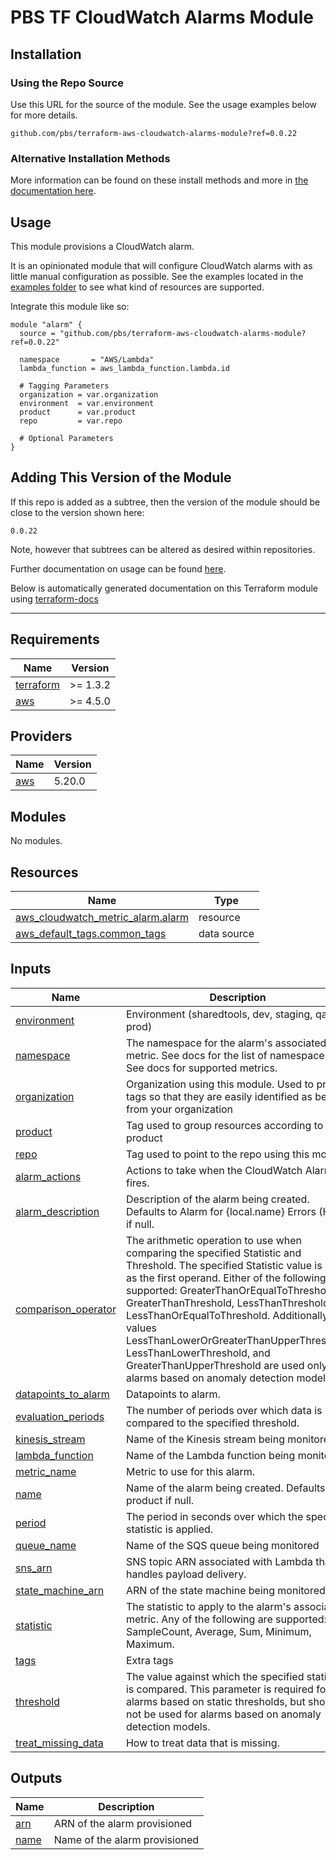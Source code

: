 # PBS TF CloudWatch Alarms Module

## Installation

### Using the Repo Source

Use this URL for the source of the module. See the usage examples below for more details.

```hcl
github.com/pbs/terraform-aws-cloudwatch-alarms-module?ref=0.0.22
```

### Alternative Installation Methods

More information can be found on these install methods and more in [the documentation here](./docs/general/install).

## Usage

This module provisions a CloudWatch alarm.

It is an opinionated module that will configure CloudWatch alarms with as little manual configuration as possible. See the examples located in the [examples folder](/examples) to see what kind of resources are supported.

Integrate this module like so:

```hcl
module "alarm" {
  source = "github.com/pbs/terraform-aws-cloudwatch-alarms-module?ref=0.0.22"

  namespace       = "AWS/Lambda"
  lambda_function = aws_lambda_function.lambda.id

  # Tagging Parameters
  organization = var.organization
  environment  = var.environment
  product      = var.product
  repo         = var.repo

  # Optional Parameters
}
```

## Adding This Version of the Module

If this repo is added as a subtree, then the version of the module should be close to the version shown here:

`0.0.22`

Note, however that subtrees can be altered as desired within repositories.

Further documentation on usage can be found [here](./docs).

Below is automatically generated documentation on this Terraform module using [terraform-docs][terraform-docs]

---

[terraform-docs]: https://github.com/terraform-docs/terraform-docs

## Requirements

| Name | Version |
|------|---------|
| <a name="requirement_terraform"></a> [terraform](#requirement\_terraform) | >= 1.3.2 |
| <a name="requirement_aws"></a> [aws](#requirement\_aws) | >= 4.5.0 |

## Providers

| Name | Version |
|------|---------|
| <a name="provider_aws"></a> [aws](#provider\_aws) | 5.20.0 |

## Modules

No modules.

## Resources

| Name | Type |
|------|------|
| [aws_cloudwatch_metric_alarm.alarm](https://registry.terraform.io/providers/hashicorp/aws/latest/docs/resources/cloudwatch_metric_alarm) | resource |
| [aws_default_tags.common_tags](https://registry.terraform.io/providers/hashicorp/aws/latest/docs/data-sources/default_tags) | data source |

## Inputs

| Name | Description | Type | Default | Required |
|------|-------------|------|---------|:--------:|
| <a name="input_environment"></a> [environment](#input\_environment) | Environment (sharedtools, dev, staging, qa, prod) | `string` | n/a | yes |
| <a name="input_namespace"></a> [namespace](#input\_namespace) | The namespace for the alarm's associated metric. See docs for the list of namespaces. See docs for supported metrics. | `string` | n/a | yes |
| <a name="input_organization"></a> [organization](#input\_organization) | Organization using this module. Used to prefix tags so that they are easily identified as being from your organization | `string` | n/a | yes |
| <a name="input_product"></a> [product](#input\_product) | Tag used to group resources according to product | `string` | n/a | yes |
| <a name="input_repo"></a> [repo](#input\_repo) | Tag used to point to the repo using this module | `string` | n/a | yes |
| <a name="input_alarm_actions"></a> [alarm\_actions](#input\_alarm\_actions) | Actions to take when the CloudWatch Alarm fires. | `set(string)` | `null` | no |
| <a name="input_alarm_description"></a> [alarm\_description](#input\_alarm\_description) | Description of the alarm being created. Defaults to Alarm for {local.name} Errors (High) if null. | `string` | `null` | no |
| <a name="input_comparison_operator"></a> [comparison\_operator](#input\_comparison\_operator) | The arithmetic operation to use when comparing the specified Statistic and Threshold. The specified Statistic value is used as the first operand. Either of the following is supported: GreaterThanOrEqualToThreshold, GreaterThanThreshold, LessThanThreshold, LessThanOrEqualToThreshold. Additionally, the values LessThanLowerOrGreaterThanUpperThreshold, LessThanLowerThreshold, and GreaterThanUpperThreshold are used only for alarms based on anomaly detection models. | `string` | `"GreaterThanOrEqualToThreshold"` | no |
| <a name="input_datapoints_to_alarm"></a> [datapoints\_to\_alarm](#input\_datapoints\_to\_alarm) | Datapoints to alarm. | `number` | `1` | no |
| <a name="input_evaluation_periods"></a> [evaluation\_periods](#input\_evaluation\_periods) | The number of periods over which data is compared to the specified threshold. | `number` | `1` | no |
| <a name="input_kinesis_stream"></a> [kinesis\_stream](#input\_kinesis\_stream) | Name of the Kinesis stream being monitored | `string` | `null` | no |
| <a name="input_lambda_function"></a> [lambda\_function](#input\_lambda\_function) | Name of the Lambda function being monitored | `string` | `null` | no |
| <a name="input_metric_name"></a> [metric\_name](#input\_metric\_name) | Metric to use for this alarm. | `string` | `null` | no |
| <a name="input_name"></a> [name](#input\_name) | Name of the alarm being created. Defaults to product if null. | `string` | `null` | no |
| <a name="input_period"></a> [period](#input\_period) | The period in seconds over which the specified statistic is applied. | `number` | `60` | no |
| <a name="input_queue_name"></a> [queue\_name](#input\_queue\_name) | Name of the SQS queue being monitored | `string` | `null` | no |
| <a name="input_sns_arn"></a> [sns\_arn](#input\_sns\_arn) | SNS topic ARN associated with Lambda that handles payload delivery. | `string` | `null` | no |
| <a name="input_state_machine_arn"></a> [state\_machine\_arn](#input\_state\_machine\_arn) | ARN of the state machine being monitored | `string` | `null` | no |
| <a name="input_statistic"></a> [statistic](#input\_statistic) | The statistic to apply to the alarm's associated metric. Any of the following are supported: SampleCount, Average, Sum, Minimum, Maximum. | `string` | `"Sum"` | no |
| <a name="input_tags"></a> [tags](#input\_tags) | Extra tags | `map(string)` | `{}` | no |
| <a name="input_threshold"></a> [threshold](#input\_threshold) | The value against which the specified statistic is compared. This parameter is required for alarms based on static thresholds, but should not be used for alarms based on anomaly detection models. | `string` | `null` | no |
| <a name="input_treat_missing_data"></a> [treat\_missing\_data](#input\_treat\_missing\_data) | How to treat data that is missing. | `string` | `"notBreaching"` | no |

## Outputs

| Name | Description |
|------|-------------|
| <a name="output_arn"></a> [arn](#output\_arn) | ARN of the alarm provisioned |
| <a name="output_name"></a> [name](#output\_name) | Name of the alarm provisioned |
